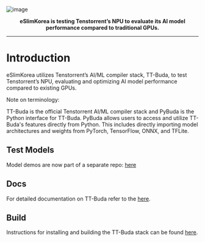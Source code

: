 

![image](https://github.com/user-attachments/assets/91e6b1b4-ec80-4b2d-bf74-2f6849e4cbfc)
<p align="center"><strong>eSlimKorea is testing Tenstorrent’s NPU to evaluate its AI model performance compared to traditional GPUs.</strong></p>

---




# Introduction

eSlimKorea utilizes Tenstorrent’s AI/ML compiler stack, TT-Buda, to test Tenstorrent’s NPU, evaluating and optimizing AI model performance compared to existing GPUs.

Note on terminology:

TT-Buda is the official Tenstorrent AI/ML compiler stack and PyBuda is the Python interface for TT-Buda. PyBuda allows users to access and utilize TT-Buda's features directly from Python. This includes directly importing model architectures and weights from PyTorch, TensorFlow, ONNX, and TFLite.

## Test Models
Model demos are now part of a separate repo: [here](https://github.com/eSlimKorea/Model-TEST-TT-BUDA/tree/main)


## Docs
For detailed documentation on  TT-Buda refer to the [here](https://docs.tenstorrent.com/pybuda/latest/index.html).

## Build
Instructions for installing and building the TT-Buda stack can be found [here](https://github.com/eSlimKorea/TT-Buda-Installation).

